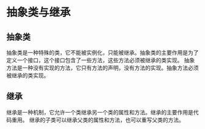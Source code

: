 # 抽象类与继承
## 抽象类
抽象类是一种特殊的类，它不能被实例化，只能被继承。抽象类的主要作用是为了定义一个接口，这个接口包含了一些方法，这些方法必须被继承的类实现。
抽象方法是一种没有实现的方法，它只有方法的声明，没有方法的实现。抽象方法必须被继承的类实现。

## 继承
继承是一种机制，它允许一个类继承另一个类的属性和方法。继承的主要作用是代码重用。
继承的子类可以继承父类的属性和方法，也可以重写父类的方法。

